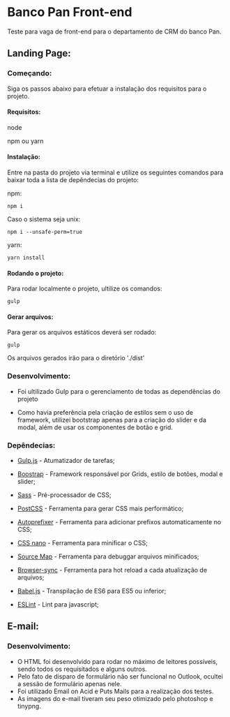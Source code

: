 
  

#  Banco Pan Front-end

  

Teste para vaga de front-end para o departamento de CRM do banco Pan.

  

##  Landing Page:

  

###  Começando:

Siga os passos abaixo para efetuar a instalação dos requisitos para o projeto.

  

####  Requisitos:

  
  

node

npm ou yarn

  

####  Instalação:

  

Entre na pasta do projeto via terminal e utilize os seguintes comandos para baixar toda a lista de depêndecias do projeto:

  

npm:

`npm i`

Caso o sistema seja unix:

`npm i --unsafe-perm=true`

  

yarn:

`yarn install`

  

####  Rodando o projeto:

Para rodar localmente o projeto, ultilize os comandos:

  

`gulp`

  

####  Gerar arquivos:

  

Para gerar os arquivos estáticos deverá ser rodado:

`gulp`

  

Os arquivos gerados irão para o diretório './dist'

  

###  Desenvolvimento:

  

- Foi ultilizado Gulp para o gerenciamento de todas as dependências do projeto

- Como havia preferência pela criação de estilos sem o uso de framework, utilizei bootstrap apenas para a criação do slider e da modal, além de usar os componentes de botão e grid.

  

###  Depêndecias:

- [Gulp.js](https://gulpjs.com/) - Atumatizador de tarefas;

  

- [Boostrap](https://getbootstrap.com/) - Framework responsável por Grids, estilo de botões, modal e slider;

  

- [Sass](https://sass-lang.com/) - Pré-processador de CSS;

  

- [PostCSS](https://postcss.org/) - Ferramenta para gerar CSS mais performático;

  

- [Autoprefixer](https://autoprefixer.github.io/) - Ferramenta para adicionar prefixos automaticamente no CSS;

  

- [CSS nano](https://cssnano.co/) - Ferramenta para minificar o CSS;

  

- [Source Map](https://www.npmjs.com/package/gulp-sourcemaps) - Ferramenta para debuggar arquivos minificados;

  

- [Browser-sync](https://www.browsersync.io/) - Ferramenta para hot reload a cada atualização de arquivos;

  

- [Babel.js](https://babeljs.io/) - Transpilação de ES6 para ES5 ou inferior;

  

- [ESLint](https://eslint.org/) - Lint para javascript;

##  E-mail:

###  Desenvolvimento:

- O HTML foi desenvolvido para rodar no máximo de leitores possíveis, sendo todos os requisitados e alguns outros.
- Pelo fato de disparo de formulário não ser funcional no Outlook, ocultei a sessão de formulário apenas nele.
- Foi utilizado Email on Acid e Puts Mails para a realização dos testes.
- As imagens do e-mail tiveram seu peso otimizado pelo photoshop e tinypng.